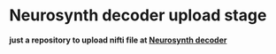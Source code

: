 # Neurosynth decoder upload stage

**just a repository to upload nifti file at [Neurosynth decoder](https://neurosynth.org/decode/)**
